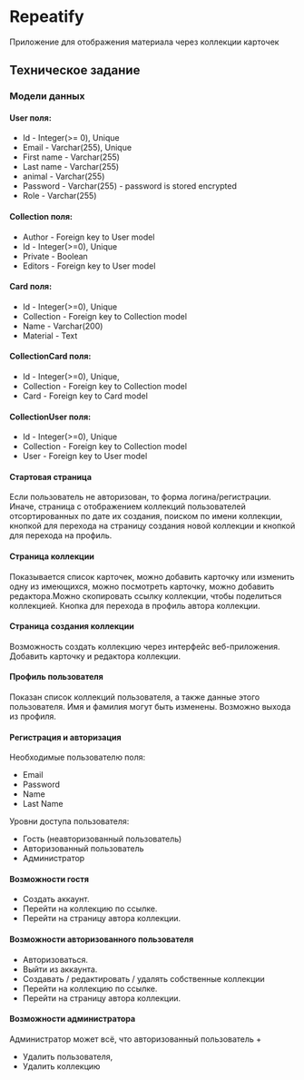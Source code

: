 # Repeatify

Приложение для отображения материала через коллекции карточек

## Техническое задание

### Модели данных

#### User поля:

* Id - Integer(>= 0), Unique
* Email - Varchar(255), Unique
* First name - Varchar(255)
* Last name - Varchar(255)
* animal - Varchar(255)
* Password - Varchar(255) - password is stored encrypted
* Role - Varchar(255)

#### Collection поля:
* Author - Foreign key to User model
* Id - Integer(>=0), Unique
* Private - Boolean
* Editors - Foreign key to User model

#### Card поля:
* Id - Integer(>=0), Unique
* Collection - Foreign key to Collection model
* Name - Varchar(200)
* Material - Text

#### CollectionCard поля:
* Id - Integer(>=0), Unique,
* Collection - Foreign key to Collection model
* Card - Foreign key to Card model

#### CollectionUser поля:
* Id - Integer(>=0), Unique
* Collection - Foreign key to Collection model
* User - Foreign key to User model

#### Стартовая страница
Если пользователь не авторизован, то форма логина/регистрации. Иначе, страница с отображением коллекций пользователей отсортированных по дате их создания, поиском по имени коллекции, кнопкой для перехода на страницу создания новой коллекции и кнопкой для перехода на профиль.

#### Страница коллекции
Показывается список карточек, можно добавить карточку или изменить одну из имеющихся, можно посмотреть карточку, можно добавить редактора.Можно скопировать ссылку коллекции, чтобы поделиться коллекцией. Кнопка для перехода в профиль автора коллекции.

#### Страница создания коллекции
Возможность создать коллекцию через интерфейс веб-приложения. Добавить карточку и редактора коллекции.

#### Профиль пользователя
Показан список коллекций пользователя, а также данные этого пользователя. Имя и фамилия могут быть изменены. Возможно выхода из профиля.

#### Регистрация и авторизация

Необходимые пользователю поля:

* Email
* Password
* Name
* Last Name

Уровни доступа пользователя:

* Гость (неавторизованный пользователь)
* Авторизованный пользователь
* Администратор

#### Возможности гостя

* Создать аккаунт.
* Перейти на коллекцию по ссылке.
* Перейти на страницу автора коллекции.

#### Возможности авторизованного пользователя

* Авторизоваться.
* Выйти из аккаунта.
* Создавать / редактировать / удалять собственные коллекции
* Перейти на коллекцию по ссылке.
* Перейти на страницу автора коллекции.

#### Возможности администратора
Администратор может всё, что авторизованный пользователь +
* Удалить пользователя,
* Удалить коллекцию



